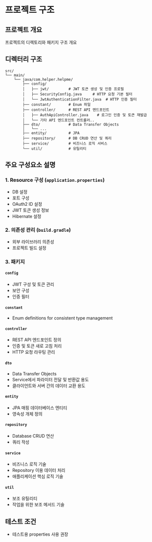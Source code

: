 # 프로젝트 구조

## 프로젝트 개요
프로젝트의 디렉토리와 패키지 구조 개요

## 디렉터리 구조
```
src/
└── main/
    └── java/com.helper.helpme/
        ├── config/
        │   ├── jwt/         # JWT 토큰 생성 및 인증 프로필
        │   ├── SecurityConfig.java     # HTTP 요청 기본 필터
        │   └── JwtAuthenticationFilter.java  # HTTP 인증 필터
        ├── constant/        # Enum 파일
        ├── controller/      # REST API 엔드포인트
        │   ├── AuthApiController.java    # 로그인 인증 및 토큰 재발급
        │   └── 기타 API 엔드포인트 컨트롤러..
        ├── dto/             # Data Transfer Objects
        │   └── ...
        ├── entity/          # JPA  
        ├── repository/      # DB CRUD 연산 및 쿼리
        ├── service/         # 비즈니스 로직 서비스
        └── util/            # 유틸리티
```

## 주요 구성요소 설명

### 1. Resource 구성 (`application.properties`)
- DB 설정
- 포트 구성
- OAuth2 ID 설정
- JWT 토큰 생성 정보
- Hibernate 설정

### 2. 의존성 관리 (`build.gradle`)
- 외부 라이브러리 의존성
- 프로젝트 빌드 설정

### 3. 패키지

#### `config`
- JWT 구성 및 토큰 관리
- 보안 구성
- 인증 필터

#### `constant`
- Enum definitions for consistent type management

#### `controller`
- REST API 엔드포인트 정의
- 인증 및 토큰 새로 고침 처리
- HTTP 요청 라우팅 관리

#### `dto`
- Data Transfer Objects
- Service에서 파라미터 전달 및 반환값 용도
- 클라이언트와 서버 간의 데이터 교환 용도

#### `entity`
- JPA 매핑 데이터베이스 엔티티
- 영속성 개체 정의

#### `repository`
- Database CRUD 연산
- 쿼리 작성

#### `service`
- 비즈니스 로직 기술
- Repository 이용 데이터 처리
- 애플리케이션 핵심 로직 기술

#### `util`
- 보조 유틸리티
- 작업을 위한 보조 메서드 기술

## 테스트 조건
- 테스트용 properties 사용 권장
